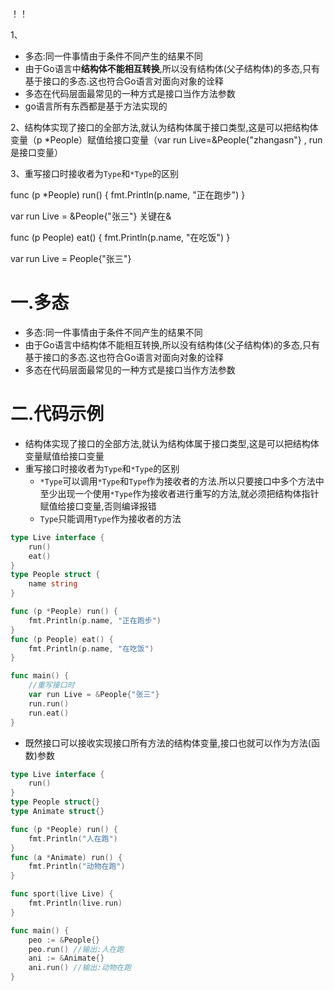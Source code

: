 ！！

1、

- 多态:同一件事情由于条件不同产生的结果不同
- 由于Go语言中**结构体不能相互转换**,所以没有结构体(父子结构体)的多态,只有基于接口的多态.这也符合Go语言对面向对象的诠释
- 多态在代码层面最常见的一种方式是接口当作方法参数
- go语言所有东西都是基于方法实现的

2、结构体实现了接口的全部方法,就认为结构体属于接口类型,这是可以把结构体变量（p *People）赋值给接口变量（var  run Live=&People{"zhangasn"} ,   run是接口变量）



3、重写接口时接收者为`Type`和`*Type`的区别

func (p *People) run() {
	fmt.Println(p.name, "正在跑步")
}

var run Live = &People{"张三"}			关键在&



func (p People) eat() {
	fmt.Println(p.name, "在吃饭")
}

var run Live = People{"张三"}







# 一.多态

* 多态:同一件事情由于条件不同产生的结果不同
* 由于Go语言中结构体不能相互转换,所以没有结构体(父子结构体)的多态,只有基于接口的多态.这也符合Go语言对面向对象的诠释
* 多态在代码层面最常见的一种方式是接口当作方法参数


# 二.代码示例

* 结构体实现了接口的全部方法,就认为结构体属于接口类型,这是可以把结构体变量赋值给接口变量
* 重写接口时接收者为`Type`和`*Type`的区别
  * `*Type`可以调用`*Type`和`Type`作为接收者的方法.所以只要接口中多个方法中至少出现一个使用`*Type`作为接收者进行重写的方法,就必须把结构体指针赋值给接口变量,否则编译报错
  * `Type`只能调用`Type`作为接收者的方法
```go
type Live interface {
	run()
	eat()
}
type People struct {
	name string
}

func (p *People) run() {
	fmt.Println(p.name, "正在跑步")
}
func (p People) eat() {
	fmt.Println(p.name, "在吃饭")
}

func main() {
	//重写接口时
	var run Live = &People{"张三"}
	run.run()
	run.eat()
}
```

* 既然接口可以接收实现接口所有方法的结构体变量,接口也就可以作为方法(函数)参数
```go
type Live interface {
	run()
}
type People struct{}
type Animate struct{}

func (p *People) run() {
	fmt.Println("人在跑")
}
func (a *Animate) run() {
	fmt.Println("动物在跑")
}

func sport(live Live) {
	fmt.Println(live.run)
}

func main() {
	peo := &People{}
	peo.run() //输出:人在跑
	ani := &Animate{}
	ani.run() //输出:动物在跑
}
```